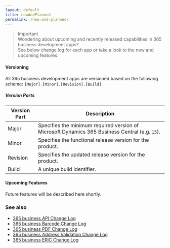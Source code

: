```yaml
---
layout: default
title: newAndPlanned
permalink: /new-and-planned/
---
```


> Important<br>Wondering about upcoming and recently released capabilities in 365 business development apps?<br>See below change log for each app or take a look to the new and upcoming features.

#### Versioning

All 365 business development apps are versioned based on the following scheme:
    ```
    [Major].[Minor].[Revision].[Build]
    ```

##### Version Parts

| Version Part | Description | 
| --- | --- |
| Major | Specifies the minimum required version of Microsoft Dynamics 365 Business Central (e.g. `15`). |
| Minor | Specifies the functional release version for the product. |
| Revision | Specifies the updated release version for the product. | 
| Build | A unique build identifier. | 

#### Upcoming Features

Future features will be described here shortly.

### See also

- [365 business API Change Log](changelog/365-business-api/)
- [365 business Barcode Change Log](changelog/365-business-barcode/)
- [365 business PDF Change Log](changelog/365-business-pdf/)
- [365 business Address Validation Change Log](changelog/365-business-address-validation/)
- [365 business ERiC Change Log](changelog/365-business-eric/)